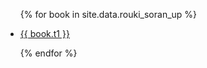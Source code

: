 

<div>
  <ul>
    <!-- _data フォルダの books.csv からデータを取り出す -->
    {% for book in site.data.rouki_soran_up %}
      <li>
        <!-- books.csv の title 列を表示、 url 列をリンク先に設定 -->
        <p class="t1"><a href="{{ book.url }}">{{ book.t1 }}</a></p>
      </li>
    {% endfor %}
  </ul>
</div>


